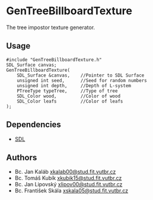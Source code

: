 GenTreeBillboardTexture
=======================
The tree impostor texture generator.

Usage
-----
	#include "GenTreeBillboardTexture.h"
	SDL_Surface canvas;
	GenTreeBillboardTexture(
		SDL_Surface &canvas,	//Pointer to SDL Surface
		unsigned int seed,		//Seed for random numbers
		unsigned int depth,		//Depth of L-system
		PTreeType typeTree,		//Type of tree
		SDL_Color wood,			//Color of wood
		SDL_Color leafs			//Color of leafs
	);

Dependencies
------------
* [SDL](http://www.libsdl.org)

Authors
-------
* Bc. Jan Kaláb <xkalab00@stud.fit.vutbr.cz>
* Bc. Tomáš Kubík <xkubik15@stud.fit.vutbr.cz>
* Bc. Jan Lipovský <xlipov00@stud.fit.vutbr.cz>
* Bc. František Skála <xskala05@stud.fit.vutbr.cz>
